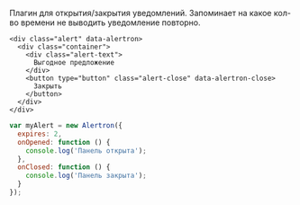 Плагин для открытия/закрытия уведомлений. Запоминает на какое кол-во времени не выводить уведомление повторно.

```
<div class="alert" data-alertron>
  <div class="container">
    <div class="alert-text">
      Выгодное предложение
    </div>
    <button type="button" class="alert-close" data-alertron-close>
      Закрыть
    </button>
  </div>
</div>
```

```js
var myAlert = new Alertron({
  expires: 2,
  onOpened: function () {
    console.log('Панель открыта');
  }, 
  onClosed: function () {
    console.log('Панель закрыта');
  }
});
```
